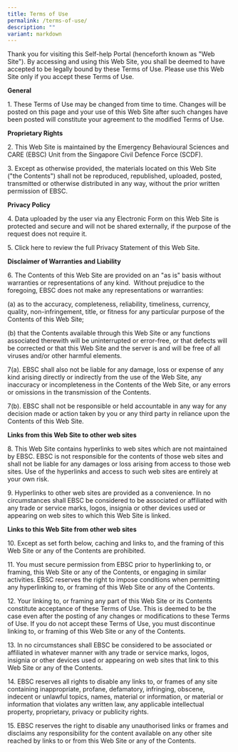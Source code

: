 ```yaml
---
title: Terms of Use
permalink: /terms-of-use/
description: ""
variant: markdown
---
```

Thank you for visiting this Self-help Portal (henceforth known as "Web Site"). By accessing and using this Web Site, you shall be deemed to have accepted to be legally bound by these Terms of Use. Please use this Web Site only if you accept these Terms of Use.

**General**

1\. These Terms of Use may be changed from time to time. Changes will be posted on this page and your use of this Web Site after such changes have been posted will constitute your agreement to the modified Terms of Use.

**Proprietary Rights**

2\. This Web Site is maintained by the Emergency Behavioural Sciences and CARE (EBSC) Unit from the Singapore Civil Defence Force (SCDF).

3\. Except as otherwise provided, the materials located on this Web Site ("the Contents") shall not be reproduced, republished, uploaded, posted, transmitted or otherwise distributed in any way, without the prior written permission of EBSC.

**Privacy Policy**

4\. Data uploaded by the user via any Electronic Form on this Web Site is protected and secure and will not be shared externally, if the purpose of the request does not require it. 

5\. Click here to review the full Privacy Statement of this Web Site.

**Disclaimer of Warranties and Liability**

6\. The Contents of this Web Site are provided on an "as is" basis without warranties or representations of any kind.  Without prejudice to the foregoing, EBSC does not make any representations or warranties:

(a) as to the accuracy, completeness, reliability, timeliness, currency, quality, non-infringement, title, or fitness for any particular purpose of the Contents of this Web Site;

(b) that the Contents available through this Web Site or any functions associated therewith will be uninterrupted or error-free, or that defects will be corrected or that this Web Site and the server is and will be free of all viruses and/or other harmful elements.

7(a). EBSC shall also not be liable for any damage, loss or expense of any kind arising directly or indirectly from the use of the Web Site, any inaccuracy or incompleteness in the Contents of the Web Site, or any errors or omissions in the transmission of the Contents.

7(b). EBSC shall not be responsible or held accountable in any way for any decision made or action taken by you or any third party in reliance upon the Contents of this Web Site.

**Links from this Web Site to other web sites**

8\. This Web Site contains hyperlinks to web sites which are not maintained by EBSC. EBSC is not responsible for the contents of those web sites and shall not be liable for any damages or loss arising from access to those web sites. Use of the hyperlinks and access to such web sites are entirely at your own risk.

9\. Hyperlinks to other web sites are provided as a convenience. In no circumstances shall EBSC be considered to be associated or affiliated with any trade or service marks, logos, insignia or other devices used or appearing on web sites to which this Web Site is linked.

**Links to this Web Site from other web sites**

10\. Except as set forth below, caching and links to, and the framing of this Web Site or any of the Contents are prohibited.

11\. You must secure permission from EBSC prior to hyperlinking to, or framing, this Web Site or any of the Contents, or engaging in similar activities. EBSC reserves the right to impose conditions when permitting any hyperlinking to, or framing of this Web Site or any of the Contents.

12\. Your linking to, or framing any part of this Web Site or its Contents constitute acceptance of these Terms of Use. This is deemed to be the case even after the posting of any changes or modifications to these Terms of Use. If you do not accept these Terms of Use, you must discontinue linking to, or framing of this Web Site or any of the Contents.

13\. In no circumstances shall EBSC be considered to be associated or affiliated in whatever manner with any trade or service marks, logos, insignia or other devices used or appearing on web sites that link to this Web Site or any of the Contents.

14\. EBSC reserves all rights to disable any links to, or frames of any site containing inappropriate, profane, defamatory, infringing, obscene, indecent or unlawful topics, names, material or information, or material or information that violates any written law, any applicable intellectual property, proprietary, privacy or publicity rights.

15\. EBSC reserves the right to disable any unauthorised links or frames and disclaims any responsibility for the content available on any other site reached by links to or from this Web Site or any of the Contents.
